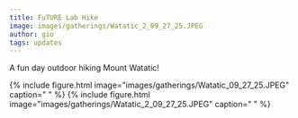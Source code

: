 ```yaml
---
title: FuTURE Lab Hike
image: images/gatherings/Watatic_2_09_27_25.JPEG
author: gio
tags: updates
---
```


A fun day outdoor hiking Mount Watatic!

{%
  include figure.html
  image="images/gatherings/Watatic_09_27_25.JPEG"
  caption=" "
%}
{%
  include figure.html
  image="images/gatherings/Watatic_2_09_27_25.JPEG"
  caption=" "
%}

